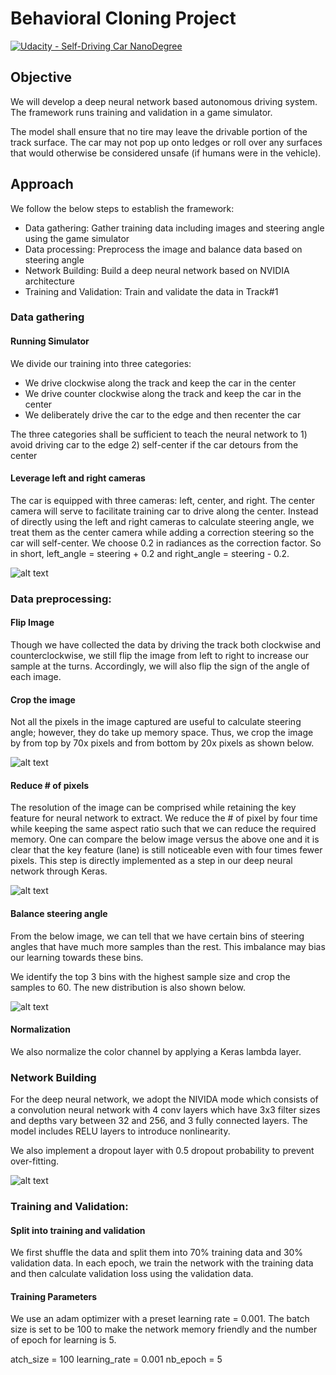 # Behavioral Cloning Project

[![Udacity - Self-Driving Car NanoDegree](https://s3.amazonaws.com/udacity-sdc/github/shield-carnd.svg)](http://www.udacity.com/drive)

[image1]: ./images/sharp_angle.png
[image2]: ./images/crop.png
[image3]: ./images/reduce_pixel2.png
[image4]: ./images/hist.png
[image5]: ./images/network_model.png



Objective
---
We will develop a deep neural network based autonomous driving system. The framework runs training and validation in a game simulator.

The model shall ensure that no tire may leave the drivable portion of the track surface. The car may not pop up onto ledges or roll over any surfaces that would otherwise be considered unsafe (if humans were in the vehicle).

Approach
---
We follow the below steps to establish the framework:
* Data gathering: Gather training data including images and steering angle using the game simulator 
* Data processing: Preprocess the image and balance data based on steering angle
* Network Building: Build a deep neural network based on NVIDIA architecture
* Training and Validation: Train and validate the data in Track#1

### Data gathering

#### Running Simulator
We divide our training into three categories:
* We drive clockwise along the track and keep the car in the center
* We drive counter clockwise along the track and keep the car in the center 
* We deliberately drive the car to the edge and then recenter the car

The three categories shall be sufficient to teach the neural network to 1) avoid driving car to the edge 2) self-center if the car detours from the center

#### Leverage left and right cameras
The car is equipped with three cameras: left, center, and right.  The center camera will serve to facilitate training car to drive along the center. Instead of directly using the left and right cameras to calculate steering angle, we treat them as the center camera while adding a correction steering so the car will self-center. We choose 0.2 in radiances as the correction factor. So in short, left_angle = steering + 0.2 and right_angle = steering - 0.2.

![alt text][image1]

### Data preprocessing:

#### Flip Image
Though we have collected the data by driving the track both clockwise and counterclockwise, we still flip the image from left to right to increase our sample at the turns. Accordingly, we will also flip the sign of the angle of each image. 

#### Crop the image
Not all the pixels in the image captured are useful to calculate steering angle; however, they do take up memory space. Thus, we crop the image by from top by 70x pixels and from bottom by 20x pixels as shown below.

![alt text][image2]

#### Reduce # of pixels
The resolution of the image can be comprised while retaining the key feature for neural network to extract. We reduce the # of pixel by four time while keeping the same aspect ratio such that we can reduce the required memory. One can compare the below image versus the above one and it is clear that the key feature (lane) is still noticeable even with four times fewer pixels. This step is directly implemented as a step in our deep neural network through Keras.

![alt text][image3]


#### Balance steering angle
From the below image, we can tell that we have certain bins of steering angles that have much more samples than the rest. This imbalance may bias our learning towards these bins.

We identify the top 3 bins with the highest sample size and crop the samples to 60. The new distribution is also shown below.

![alt text][image4]

#### Normalization
We also normalize the color channel by applying a Keras lambda layer.

### Network Building

For the deep neural network, we adopt the NIVIDA mode which consists of a convolution neural network with 4 conv layers which have 3x3 filter sizes and depths vary between 32 and 256, and 3 fully connected layers. The model includes RELU layers to introduce nonlinearity.

We also implement a dropout layer with 0.5 dropout probability to prevent over-fitting.

![alt text][image5]

### Training and Validation: 

#### Split into training and validation
We first shuffle the data and split them into 70% training data and 30% validation data. In each epoch, we train the network with the training data and then calculate validation loss using the validation data.

#### Training Parameters
We use an adam optimizer with a preset learning rate = 0.001. The batch size is set to be 100 to make the network memory friendly and the number of epoch for learning is 5.



atch_size = 100
learning_rate = 0.001
nb_epoch = 5